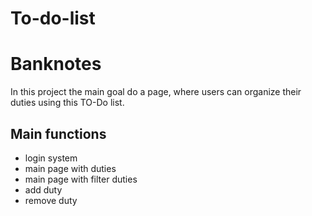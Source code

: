 # To-do-list

# Banknotes
In this project the main goal do a page, where users can organize their duties using this TO-Do list.
## Main functions
- login system
- main page with duties
- main page with filter duties
- add duty
- remove duty 